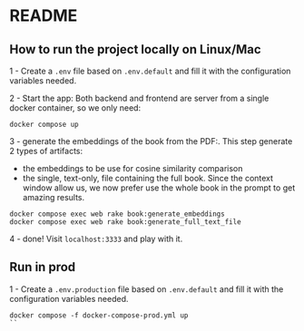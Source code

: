 # README

## How to run the project locally on Linux/Mac

1 - Create a `.env` file based on `.env.default` and fill it with the configuration variables needed.

2 - Start the app:
Both backend and frontend are server from a single docker container, so we only need:

```
docker compose up
```

3 - generate the embeddings of the book from the PDF:.
This step generate 2 types of artifacts:

- the embeddings to be use for cosine similarity comparison
- the single, text-only, file containing the full book. Since the context window allow us, we now prefer use the whole book in the prompt to get amazing results.

```
docker compose exec web rake book:generate_embeddings
docker compose exec web rake book:generate_full_text_file
```

4 - done! Visit `localhost:3333` and play with it.

## Run in prod

1 - Create a `.env.production` file based on `.env.default` and fill it with the configuration variables needed.

```
docker compose -f docker-compose-prod.yml up
``

```
